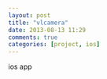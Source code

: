```yaml
---
layout: post
title: "vlcamera"
date: 2013-08-13 11:29
comments: true
categories: [project, ios]
---
```


ios app
